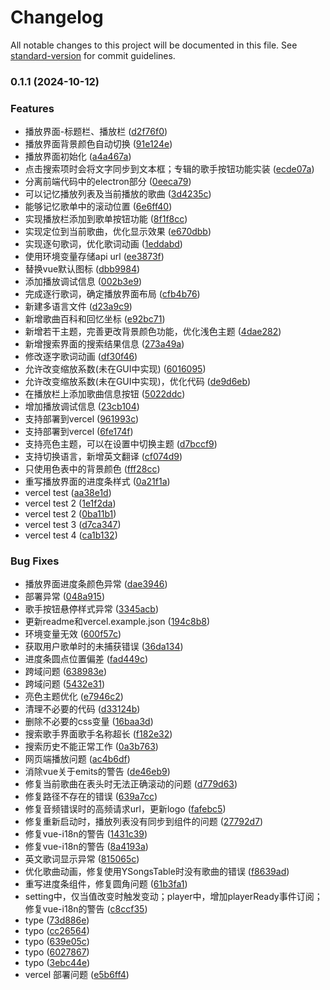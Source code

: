 # Changelog

All notable changes to this project will be documented in this file. See [standard-version](https://github.com/conventional-changelog/standard-version) for commit guidelines.

### 0.1.1 (2024-10-12)


### Features

* 播放界面-标题栏、播放栏 ([d2f76f0](https://github.com/yiktllw/XCMusic/commit/d2f76f09c82295d1bcb7806346b4d6a1a0ba8898))
* 播放界面背景颜色自动切换 ([91e124e](https://github.com/yiktllw/XCMusic/commit/91e124e0f798f46bd90b332338596e9a6d8bf095))
* 播放界面初始化 ([a4a467a](https://github.com/yiktllw/XCMusic/commit/a4a467a2d5d8ffb0ed053df5e1e7423cd63f762e))
* 点击搜索项时会将文字同步到文本框；专辑的歌手按钮功能实装 ([ecde07a](https://github.com/yiktllw/XCMusic/commit/ecde07a04a99bdb1dd7328cd684192851b31f209))
* 分离前端代码中的electron部分 ([0eeca79](https://github.com/yiktllw/XCMusic/commit/0eeca79e4689c80f4b8515eb6ba0a39b2e072271))
* 可以记忆播放列表及当前播放的歌曲 ([3d4235c](https://github.com/yiktllw/XCMusic/commit/3d4235c05c2dfea13e536a0dd66f69a1063d12bf))
* 能够记忆歌单中的滚动位置 ([6e6ff40](https://github.com/yiktllw/XCMusic/commit/6e6ff401364d0a988395d35e01b3b5cf8309de15))
* 实现播放栏添加到歌单按钮功能 ([8f1f8cc](https://github.com/yiktllw/XCMusic/commit/8f1f8cce7786df1cba51fca8dbeb1aea509a4960))
* 实现定位到当前歌曲，优化显示效果 ([e670dbb](https://github.com/yiktllw/XCMusic/commit/e670dbbf6dad858d51a959ceba578a27ff349b27))
* 实现逐句歌词，优化歌词动画 ([1eddabd](https://github.com/yiktllw/XCMusic/commit/1eddabd676243446a21b3dcdf406d79b1193d335))
* 使用环境变量存储api url ([ee3873f](https://github.com/yiktllw/XCMusic/commit/ee3873f7d275da18e11b3e0ca9f5f62703b0b994))
* 替换vue默认图标 ([dbb9984](https://github.com/yiktllw/XCMusic/commit/dbb9984c010922f79703c75878f92c01424275a3))
* 添加播放调试信息 ([002b3e9](https://github.com/yiktllw/XCMusic/commit/002b3e92bc9060e5817e1f21ec31de1ce46bab44))
* 完成逐行歌词，确定播放界面布局 ([cfb4b76](https://github.com/yiktllw/XCMusic/commit/cfb4b76002c3967d5adee6136f91b1dff230d440))
* 新建多语言文件 ([d23a9c9](https://github.com/yiktllw/XCMusic/commit/d23a9c97095410a932740233b76b7284c688604e))
* 新增歌曲百科和回忆坐标 ([e92bc71](https://github.com/yiktllw/XCMusic/commit/e92bc718c72f856b9d0fc0b8597ad0f58ff5711f))
* 新增若干主题，完善更改背景颜色功能，优化浅色主题 ([4dae282](https://github.com/yiktllw/XCMusic/commit/4dae282003e5d3abf08705dbe9d4e1fe9c4593a5))
* 新增搜索界面的搜索结果信息 ([273a49a](https://github.com/yiktllw/XCMusic/commit/273a49a356385363445a3885bf30fc17dd269096))
* 修改逐字歌词动画 ([df30f46](https://github.com/yiktllw/XCMusic/commit/df30f4690fc4174bf368444bf0892bf8b36dbdf9))
* 允许改变缩放系数(未在GUI中实现) ([6016095](https://github.com/yiktllw/XCMusic/commit/60160951b1babdea1656d12401aa0531248be144))
* 允许改变缩放系数(未在GUI中实现)，优化代码 ([de9d6eb](https://github.com/yiktllw/XCMusic/commit/de9d6ebfae547868316e1e03fd4136c3edccf8dd))
* 在播放栏上添加歌曲信息按钮 ([5022ddc](https://github.com/yiktllw/XCMusic/commit/5022ddcb0334c5a4723729bea82b0c4fe100984c))
* 增加播放调试信息 ([23cb104](https://github.com/yiktllw/XCMusic/commit/23cb1043cd2861f06d2d034e5161a94d3554585f))
* 支持部署到vercel ([961993c](https://github.com/yiktllw/XCMusic/commit/961993c5fbfc79aee11334974c2ecb5069e967a1))
* 支持部署到vercel ([6fe174f](https://github.com/yiktllw/XCMusic/commit/6fe174f86a6f5fd487d8fc9d5417d9a70c91fb21))
* 支持亮色主题，可以在设置中切换主题 ([d7bccf9](https://github.com/yiktllw/XCMusic/commit/d7bccf9fd331921c5a2714ec53cbe506ff25ddce))
* 支持切换语言，新增英文翻译 ([cf074d9](https://github.com/yiktllw/XCMusic/commit/cf074d945bd7b9c80085746bc49672d0d6c4708f))
* 只使用色表中的背景颜色 ([fff28cc](https://github.com/yiktllw/XCMusic/commit/fff28cc449036b955f2ffcd28a6ec89746e527e8))
* 重写播放界面的进度条样式 ([0a21f1a](https://github.com/yiktllw/XCMusic/commit/0a21f1a70009984f5171a38aff30c8b596783e57))
* vercel test ([aa38e1d](https://github.com/yiktllw/XCMusic/commit/aa38e1d68b40f57bc1d509cd57fea0ee05ede1d4))
* vercel test 2 ([1e1f2da](https://github.com/yiktllw/XCMusic/commit/1e1f2da9f6dab58d5efb0dcc2e53ea39cf65fc98))
* vercel test 2 ([0ba11b1](https://github.com/yiktllw/XCMusic/commit/0ba11b176ed3db954742c3f9fffd145b888a6f5d))
* vercel test 3 ([d7ca347](https://github.com/yiktllw/XCMusic/commit/d7ca34757091c4b76607bb75e6bb73faa9d09c2c))
* vercel test 4 ([ca1b132](https://github.com/yiktllw/XCMusic/commit/ca1b13259c6f81ef3d2eac329e6e2931082ebf46))


### Bug Fixes

* 播放界面进度条颜色异常 ([dae3946](https://github.com/yiktllw/XCMusic/commit/dae394663322bc9aa9142482a089b51ae28c8e85))
* 部署异常 ([048a915](https://github.com/yiktllw/XCMusic/commit/048a91515feeb20c6014153202e7790d2a9a37c5))
* 歌手按钮悬停样式异常 ([3345acb](https://github.com/yiktllw/XCMusic/commit/3345acbc67015531451cc642c1f99abe85b12ad7))
* 更新readme和vercel.example.json ([194c8b8](https://github.com/yiktllw/XCMusic/commit/194c8b80761357ffdf7a988ca2cfb6d25821ce21))
* 环境变量无效 ([600f57c](https://github.com/yiktllw/XCMusic/commit/600f57c1f63659240f3c880e3eaea77b89796ce7))
* 获取用户歌单时的未捕获错误 ([36da134](https://github.com/yiktllw/XCMusic/commit/36da1341e3f39e9eba1a8bce91cfa245c8b30002))
* 进度条圆点位置偏差 ([fad449c](https://github.com/yiktllw/XCMusic/commit/fad449ca8a06d11ed69ee900daf6e1bfa422c2d6))
* 跨域问题 ([638983e](https://github.com/yiktllw/XCMusic/commit/638983ec5fe8c1ac1ef9e35e920e8470594b64c7))
* 跨域问题 ([5432e31](https://github.com/yiktllw/XCMusic/commit/5432e31039549960988b6746ae0be6ba83006356))
* 亮色主题优化 ([e7946c2](https://github.com/yiktllw/XCMusic/commit/e7946c28ef184e19ec2ed2f8de7811ab75ee0381))
* 清理不必要的代码 ([d33124b](https://github.com/yiktllw/XCMusic/commit/d33124ba959e59c5f8694bc3ef40f07c08373143))
* 删除不必要的css变量 ([16baa3d](https://github.com/yiktllw/XCMusic/commit/16baa3d44a78bb590e9ee8b50a26ccac9a7b3065))
* 搜索歌手界面歌手名称超长 ([f182e32](https://github.com/yiktllw/XCMusic/commit/f182e320f54412486cbb47963d6d79689df4e8fe))
* 搜索历史不能正常工作 ([0a3b763](https://github.com/yiktllw/XCMusic/commit/0a3b763c080e25571d53830fef28990c85ad04a2))
* 网页端播放问题 ([ac4b6df](https://github.com/yiktllw/XCMusic/commit/ac4b6dfb08b1dd29f5deae9dc156d737237fc65d))
* 消除vue关于emits的警告 ([de46eb9](https://github.com/yiktllw/XCMusic/commit/de46eb9eac97dcf0b030e9d804fb92a670167151))
* 修复当前歌曲在表头时无法正确滚动的问题 ([d779d63](https://github.com/yiktllw/XCMusic/commit/d779d63c953b4feb200aa3fe894474faa5d2fd02))
* 修复路径不存在的错误 ([639a7cc](https://github.com/yiktllw/XCMusic/commit/639a7cc87ccfe13e07f3b56bcc4c77595e871661))
* 修复音频错误时的高频请求url，更新logo ([fafebc5](https://github.com/yiktllw/XCMusic/commit/fafebc599ce6d110e5e54e2311a3d17621ce188d))
* 修复重新启动时，播放列表没有同步到组件的问题 ([27792d7](https://github.com/yiktllw/XCMusic/commit/27792d749f401f3ee4300ff9157f2a58030c508d))
* 修复vue-i18n的警告 ([1431c39](https://github.com/yiktllw/XCMusic/commit/1431c398209c7933da53799a33b4f3f9058b4f2c))
* 修复vue-i18n的警告 ([8a4193a](https://github.com/yiktllw/XCMusic/commit/8a4193a0be67398b222254c43be7fc50b4bce67a))
* 英文歌词显示异常 ([815065c](https://github.com/yiktllw/XCMusic/commit/815065cdd1e76a90dceb9b6665e44ee9802ef287))
* 优化歌曲动画，修复使用YSongsTable时没有歌曲的错误 ([f8639ad](https://github.com/yiktllw/XCMusic/commit/f8639ad1c425531c780e2bce7400542153e1b6bf))
* 重写进度条组件，修复圆角问题 ([61b3fa1](https://github.com/yiktllw/XCMusic/commit/61b3fa1397d31868978a34211543bb0bd7883081))
* setting中，仅当值改变时触发变动；player中，增加playerReady事件订阅；修复vue-i18n的警告 ([c8ccf35](https://github.com/yiktllw/XCMusic/commit/c8ccf35349722289061f8e26230351e658c08df6))
* type ([73d886e](https://github.com/yiktllw/XCMusic/commit/73d886e502c3013a83873c56b73709378b548018))
* typo ([cc26564](https://github.com/yiktllw/XCMusic/commit/cc265641199d9e6154d83c42965e4a31c9b8c399))
* typo ([639e05c](https://github.com/yiktllw/XCMusic/commit/639e05c92d593fa4d130d89c24175da925f9b45a))
* typo ([6027867](https://github.com/yiktllw/XCMusic/commit/6027867bf041d9c37273a43db50a9a2ac0cf4220))
* typo ([3ebc44e](https://github.com/yiktllw/XCMusic/commit/3ebc44e93e080ecbee04cd587f5f635d15ec0af2))
* vercel 部署问题 ([e5b6ff4](https://github.com/yiktllw/XCMusic/commit/e5b6ff43320d87b9bbb10680d7e05289c4ff8959))
